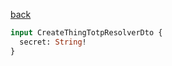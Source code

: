 [back](../../tableOfContent.md)


```graphql
input CreateThingTotpResolverDto {
  secret: String!
}
```
